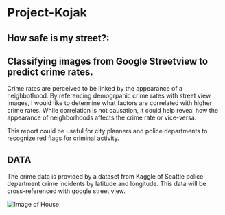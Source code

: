 # Project-Kojak 

## How safe is my street?: 
## Classifying images from Google Streetview to predict crime rates.

Crime rates are perceived to be linked by the appearance of a neighbothood. By referencing demogrpahic crime rates with street view images, I would like to determine what factors are correlated with higher crime rates.
While correlation is not causation, it could help reveal how the appearance of neighborhoods affects the crime rate or vice-versa.

This report could be useful for city planners and police departments to recognize red flags for criminal activity.

## DATA

The crime data is provided by a dataset from Kaggle of Seattle police department crime incidents by latitude and longitude. This data will be cross-referenced with google street view.


![Image of House](https://goo.gl/maps/LbqzMdSdD1x)
